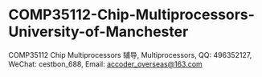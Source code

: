 # COMP35112-Chip-Multiprocessors-University-of-Manchester
COMP35112 Chip Multiprocessors 辅导, Multiprocessors, QQ: 496352127, WeChat: cestbon_688, Email: accoder_overseas@163.com
